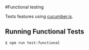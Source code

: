 #Functional testing

Tests features using [cucumber.js](https://cucumber.io/docs/reference/javascript).

## Running Functional Tests

    $ npm run test:functional
